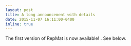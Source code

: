 ```yaml
---
layout: post
title: A long announcement with details
date: 2015-11-07 16:11:00-0400
inline: true
---
```


The first version of RepMat is now available!   . See below.

